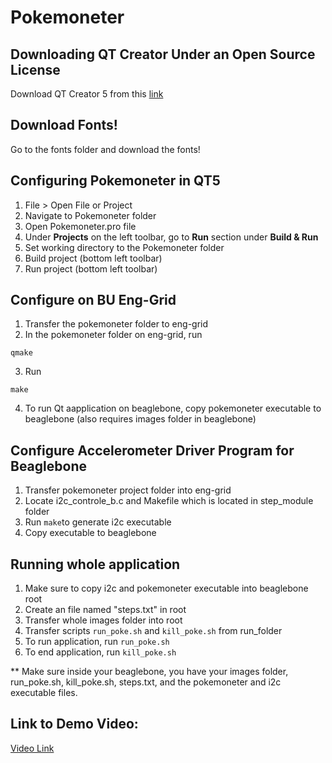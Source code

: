 # Pokemoneter

## Downloading QT Creator Under an Open Source License
Download QT Creator 5 from this [link](https://www.qt.io/download-qt-installer)

## Download Fonts!
Go to the fonts folder and download the fonts!

## Configuring Pokemoneter in QT5
1) File > Open File or Project
2) Navigate to Pokemoneter folder
3) Open Pokemoneter.pro file
4) Under **Projects** on the left toolbar, go to **Run** section under **Build & Run**
5) Set working directory to the Pokemoneter folder
6) Build project (bottom left toolbar)
7) Run project (bottom left toolbar)

## Configure on BU Eng-Grid
1) Transfer the pokemoneter folder to eng-grid 
2) In the pokemoneter folder on eng-grid, run 
```
qmake
```
3) Run
```
make
```
4) To run Qt aapplication on beaglebone, copy pokemoneter executable to beaglebone (also requires images folder in beaglebone)

## Configure Accelerometer Driver Program for Beaglebone
1) Transfer pokemoneter project folder into eng-grid
2) Locate i2c_controle_b.c and Makefile which is located in step_module folder
3) Run `` make ``to generate i2c executable
4) Copy executable to beaglebone

## Running whole application 
1) Make sure to copy i2c and pokemoneter executable into beaglebone root
2) Create an file named "steps.txt" in root
3) Transfer whole images folder into root 
4) Transfer scripts `` run_poke.sh `` and `` kill_poke.sh `` from run_folder
5) To run application, run `` run_poke.sh ``
6) To end application, run `` kill_poke.sh ``

** Make sure inside your beaglebone, you have your images folder, run_poke.sh, kill_poke.sh, steps.txt, and the pokemoneter and i2c executable files.

## Link to Demo Video:
[Video Link](https://youtu.be/sVR1tHoSunE)

